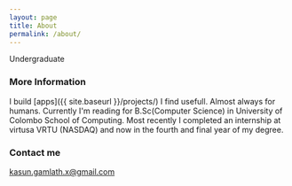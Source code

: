 ```yaml
---
layout: page
title: About
permalink: /about/
---
```


Undergraduate

### More Information

I build [apps]({{ site.baseurl }}/projects/) I find usefull. Almost always for humans. Currently I'm reading for B.Sc(Computer Science) in University of Colombo School of Computing. Most recently I completed an internship at virtusa VRTU (NASDAQ) and now in the fourth and final year of my degree.



### Contact me

[kasun.gamlath.x@gmail.com](mailto:kasun.gamlath.x@gmail.com)
